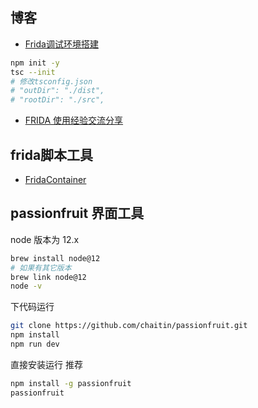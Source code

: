 

## 博客
- [Frida调试环境搭建](https://bbs.pediy.com/thread-265783.htm)
```sh
npm init -y
tsc --init
# 修改tsconfig.json
# "outDir": "./dist",
# "rootDir": "./src",
```
- [FRIDA 使用经验交流分享](https://bbs.pediy.com/thread-265160.htm)

## frida脚本工具
- [FridaContainer](https://github.com/deathmemory/FridaContainer)


## passionfruit 界面工具
node 版本为 12.x
```sh
brew install node@12
# 如果有其它版本
brew link node@12
node -v
```
下代码运行
```sh
git clone https://github.com/chaitin/passionfruit.git
npm install
npm run dev
```

直接安装运行 推荐
```sh
npm install -g passionfruit
passionfruit
```